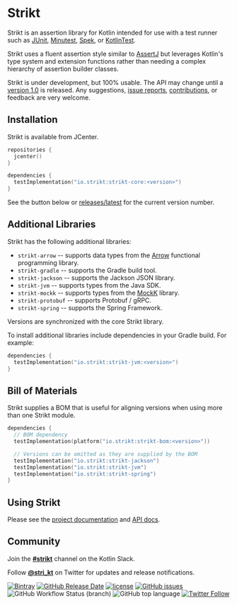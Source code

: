 # Strikt

Strikt is an assertion library for Kotlin intended for use with a test runner such as [JUnit](https://junit.org/junit5/), [Minutest](https://github.com/dmcg/minutest), [Spek](http://spekframework.org/), or [KotlinTest](https://github.com/kotlintest/kotlintest).

Strikt uses a fluent assertion style similar to [AssertJ](https://assertj.github.io/doc/) but leverages Kotlin's type system and extension functions rather than needing a complex hierarchy of assertion builder classes.

Strikt is under development, but 100% usable.
The API may change until a [version 1.0](https://github.com/robfletcher/strikt/milestone/1) is released.
Any suggestions, [issue reports](https://github.com/robfletcher/strikt/issues), [contributions](https://github.com/robfletcher/strikt/pulls), or feedback are very welcome.

## Installation

Strikt is available from JCenter.

```kotlin
repositories {
  jcenter()
}

dependencies {
  testImplementation("io.strikt:strikt-core:<version>")
}
```

See the button below or [releases/latest](https://github.com/robfletcher/strikt/releases/latest) for the current version number.

## Additional Libraries

Strikt has the following additional libraries:

* `strikt-arrow` -- supports data types from the [Arrow](https://arrow-kt.io/) functional programming library.
* `strikt-gradle` -- supports the Gradle build tool.
* `strikt-jackson` -- supports the Jackson JSON library.
* `strikt-jvm` -- supports types from the Java SDK.
* `strikt-mockk` -- supports types from the [MockK](https://mockk.io/) library.
* `strikt-protobuf` -- supports Protobuf / gRPC.
* `strikt-spring` -- supports the Spring Framework.

Versions are synchronized with the core Strikt library.

To install additional libraries include dependencies in your Gradle build.
For example:

```kotlin
dependencies {
  testImplementation("io.strikt:strikt-jvm:<version>")
}
```

## Bill of Materials

Strikt supplies a BOM that is useful for aligning versions when using more than one Strikt module.

```kotlin
dependencies {
  // BOM dependency
  testImplementation(platform("io.strikt:strikt-bom:<version>"))

  // Versions can be omitted as they are supplied by the BOM
  testImplementation("io.strikt:strikt-jackson")
  testImplementation("io.strikt:strikt-jvm")
  testImplementation("io.strikt:strikt-spring")
}
```

## Using Strikt

Please see the [project documentation](https://strikt.io/) and [API docs](https://strikt.io/modules/core/).

## Community

Join the [**#strikt**](https://kotlinlang.slack.com/messages/CAR7KJ96J) channel on the Kotlin Slack.

Follow [**@stri_kt**](https://twitter.com/stri_kt) on Twitter for updates and release notifications.

[![Bintray](https://img.shields.io/badge/dynamic/json.svg?label=latest%20release&url=https%3A%2F%2Fapi.bintray.com%2F%2Fpackages%2Frobfletcher%2Fmaven%2Fstrikt-core%2Fversions%2F_latest&query=name&colorB=0094cd&style=for-the-badge)](https://bintray.com/robfletcher/maven/strikt-core)
[![GitHub Release Date](https://img.shields.io/github/release-date/robfletcher/strikt.svg?style=for-the-badge)](https://github.com/robfletcher/strikt/)
[![license](https://img.shields.io/github/license/robfletcher/strikt.svg?style=for-the-badge&logo=Apache)](https://www.apache.org/licenses/LICENSE-2.0.html)
[![GitHub issues](https://img.shields.io/github/issues/robfletcher/strikt.svg?style=for-the-badge&logo=Github)](https://github.com/robfletcher/strikt/issues)
![GitHub Workflow Status (branch)](https://img.shields.io/github/workflow/status/robfletcher/strikt/CI/master?style=for-the-badge)
![GitHub top language](https://img.shields.io/github/languages/top/robfletcher/strikt.svg?style=for-the-badge&logo=Kotlin&logoColor=white)
[![Twitter Follow](https://img.shields.io/twitter/follow/stri_kt.svg?style=for-the-badge&label=Twitter&logo=Twitter&logoColor=white)](https://twitter.com/stri_kt)
